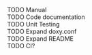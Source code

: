 TODO Manual  
TODO Code documentation  
TODO Unit Testing  
TODO Expand doxy.conf  
TODO Expand README  
TODO CI?  